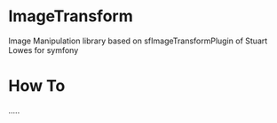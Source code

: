 ImageTransform
==============

Image Manipulation library based on sfImageTransformPlugin of Stuart Lowes for symfony

How To
==============
.....